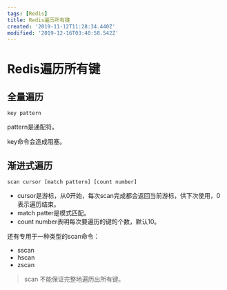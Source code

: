 ```yaml
---
tags: [Redis]
title: Redis遍历所有键
created: '2019-11-12T11:28:34.440Z'
modified: '2019-12-16T03:40:58.542Z'
---
```


# Redis遍历所有键

## 全量遍历

```
key pattern
```

pattern是通配符。

key命令会造成阻塞。

## 渐进式遍历

```
scan cursor [match pattern] [count number]
```

- cursor是游标，从0开始，每次scan完成都会返回当前游标，供下次使用，0表示遍历结束。
- match patter是模式匹配。
- count number表明每次要遍历的键的个数，默认10。

还有专用于一种类型的scan命令：
- sscan
- hscan
- zscan

> scan 不能保证完整地遍历出所有键。
